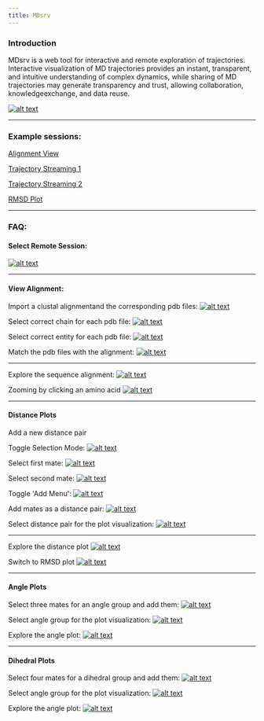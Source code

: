```yaml
---
title: MDsrv
---
```

### Introduction

MDsrv is a web tool for interactive and remote exploration of trajectories. Interactive visualization of MD trajectories provides an instant, transparent, and intuitive understanding of  complex dynamics, while sharing of MD trajectories may generate transparency and trust, allowing collaboration, knowledgeexchange, and data reuse.

[![alt text](overview.png "Title")](overview.png)

***

### Example sessions:

<a href="https://proteininformatics.informatik.uni-leipzig.de/?session-url=https%3A%2F%2Fremote.sca-ds.de%2Fget%2Fsession%2F9f89ab6d-cffe-4c62-bbfb-e04d2d4a1d17" target="_blank">Alignment View</a>

<a href="https://proteininformatics.informatik.uni-leipzig.de/?session-url=https%3A%2F%2Fremote.sca-ds.de%2Fget%2Fsession%2Ff77e13b6-00c8-4b2f-a752-3d7daf67526b" target="_blank">Trajectory Streaming 1</a>

<a href="https://proteininformatics.informatik.uni-leipzig.de/?session-url=https%3A%2F%2Fremote.sca-ds.de%2Fget%2Fsession%2F3d3ab076-db05-40f2-872b-5a9a4fe2f6e9" target="_blank">Trajectory Streaming 2</a>

<a href="https://proteininformatics.informatik.uni-leipzig.de/?session-url=https%3A%2F%2Fremote.sca-ds.de%2Fget%2Fsession%2F307061fb-a961-46bd-855f-dbb63a761857" target="_blank">RMSD Plot</a>

***

### FAQ:

#### Select Remote Session:

[![alt text](remote.png "Select Remote Session")](remote.png)

***

#### View Alignment:

Import a clustal alignmentand the corresponding pdb files:
[![alt text](openaln.png "Open alignment files")](openaln.png)

Select correct chain for each pdb file:
[![alt text](chain.png "Select chain")](chain.png)

Select correct entity for each pdb file:
[![alt text](entity.png "Select chain")](entity.png)

Match the pdb files with the alignment:
[![alt text](match.png "Select chain")](match.png)

***

Explore the sequence alignment:
[![alt text](alignment1.png "View Alignment")](alignment.png)

Zooming by clicking an amino acid
[![alt text](alignment2.png "Select an amino acid to zoom")](alignment2.png)

***

#### Distance Plots

Add a new distance pair

Toggle Selection Mode:
[![alt text](toggle.png "Toggle Selection Mode")](toggle.png)

Select first mate:
[![alt text](select1.png "Select first mate")](select1.png)

Select second mate:
[![alt text](select2.png "Select second mate")](select2.png)

Toggle 'Add Menu':
[![alt text](add.png "Toggle Add Menu")](add.png)

Add mates as a distance pair:
[![alt text](add-distance.png "Add mates as a distance pair")](add-distance.png)

Select distance pair for the plot visualization:
[![alt text](select-distance.png "Select distance pair for the plot")](select-distance.png)

***

Explore the distance plot
[![alt text](distance.png "View Distance Plot")](distance.png)

Switch to RMSD plot
[![alt text](rmsd.png "View RMSD Plot")](rmsd.png)

***

#### Angle Plots

Select three mates for an angle group and add them:
[![alt text](angle1.png "Add mates as an angle group")](angle1.png)

Select angle group for the plot visualization:
[![alt text](angle2.png "Select angle group")](angle2.png)

Explore the angle plot:
[![alt text](angle3.png "Explore angle plot")](angle3.png)

***

#### Dihedral Plots

Select four mates for a dihedral group and add them:
[![alt text](dihedral1.png "Add mates as a dihedral group")](dihedral1.png)

Select angle group for the plot visualization:
[![alt text](dihedral2.png "Select dihedral group")](dihedral2.png)

Explore the angle plot:
[![alt text](dihedral3.png "Explore dihedral plot")](dihedral3.png)